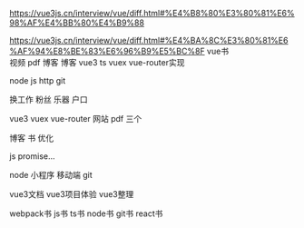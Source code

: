 https://vue3js.cn/interview/vue/diff.html#%E4%B8%80%E3%80%81%E6%98%AF%E4%BB%80%E4%B9%88

https://vue3js.cn/interview/vue/diff.html#%E4%BA%8C%E3%80%81%E6%AF%94%E8%BE%83%E6%96%B9%E5%BC%8F
vue书  
视频 pdf 
博客
博客 vue3 ts vuex vue-router实现

node
js
http
git


换工作 粉丝
乐器 户口 



vue3
vuex
vue-router
网站
pdf 三个




博客
书
优化


js
promise...


node
小程序
移动端
git


vue3文档
vue3项目体验
vue3整理

webpack书
js书
ts书
node书
git书
react书
